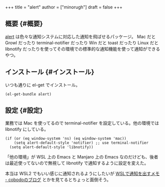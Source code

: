 +++
title = "alert"
author = ["minorugh"]
draft = false
+++

## 概要 {#概要}

[alert](https://github.com/jwiegley/alert) は色々な通知システムに対応した通知を飛ばせるパッケージ。
Mac だと Growl だったり terminal-notifier だったり
Win だと toast だったり
Linux だと libnotify だったりを使ってその環境での標準的な通知機能を使って通知ができるやつ。


## インストール {#インストール}

いつも通りに el-get でインストール。

```emacs-lisp
(el-get-bundle alert)
```


## 設定 {#設定}

業務では Mac を使ってるので terminal-notifier を設定している。他の環境では libnotify にしている。

```emacs-lisp
(if (or (eq window-system 'ns) (eq window-system 'mac))
	(setq alert-default-style 'notifier) ;; use terminal-notifier
  (setq alert-default-style 'libnotify))
```

「他の環境」が WSL 上の Emacs と Manjaro 上の Emacs なのだけども、後者は最近使ってないので無視して libnotify で通知するように設定を変えた。

本当は WSL2 でもいい感じに通知されるようにしたいが
[WSLで通知を出すメモ - cobodoのブログ](https://cobodo.hateblo.jp/entry/2018/03/08/160247)
とかを見てるとちょっと面倒そう。
